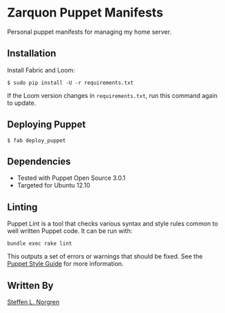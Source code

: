 # Zarquon Puppet Manifests
Personal puppet manifests for managing my home server.

## Installation

Install Fabric and Loom:

    $ sudo pip install -U -r requirements.txt

If the Loom version changes in `requirements.txt`, run this command again to update.

## Deploying Puppet

    $ fab deploy_puppet

## Dependencies

* Tested with Puppet Open Source 3.0.1
* Targeted for Ubuntu 12.10

## Linting

Puppet Lint is a tool that checks various syntax and style rules common to well written Puppet code. It can be run with:

    bundle exec rake lint

This outputs a set of errors or warnings that should be fixed. See the [Puppet Style Guide](http://docs.puppetlabs.com/guides/style_guide.html) for more information.

## Written By
[Steffen L. Norgren](http://github.com/xironix)
